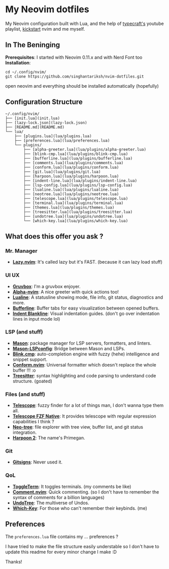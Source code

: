 # My Neovim dotfiles

My Neovim configuration built with Lua, and the help of [typecraft's](https://youtube.com/playlist?list=PLsz00TDipIffreIaUNk64KxTIkQaGguqn&si=lKSghpiI4RgrFCxg) youtube playlist, [kickstart](https://github.com/nvim-lua/kickstart.nvim) nvim and me myself.

## In The Beninging

**Prerequisites**: I started with Neovim 0.11.x and with Nerd Font too
**Installation**:

```
cd ~/.config/nvim/
git clone https://github.com/singhantariksh/nvim-dotfiles.git
```

open neovim and everything should be installed automatically (hopefully)

## Configuration Structure

```
~/.config/nvim/
├── [init.lua](init.lua)
├── [lazy-lock.json](lazy-lock.json)
├── [README.md](README.md)
└── lua/
    ├── [plugins.lua](lua/plugins.lua)
    ├── [preferences.lua](lua/preferences.lua)
    └── plugins/
        ├── [alpha-greeter.lua](lua/plugins/alpha-greeter.lua)
        ├── [blink-cmp.lua](lua/plugins/blink-cmp.lua)
        ├── [bufferline.lua](lua/plugins/bufferline.lua)
        ├── [comments.lua](lua/plugins/comments.lua)
        ├── [conform.lua](lua/plugins/conform.lua)
        ├── [git.lua](lua/plugins/git.lua)
        ├── [harpoon.lua](lua/plugins/harpoon.lua)
        ├── [indent-line.lua](lua/plugins/indent-line.lua)
        ├── [lsp-config.lua](lua/plugins/lsp-config.lua)
        ├── [lualine.lua](lua/plugins/lualine.lua)
        ├── [neotree.lua](lua/plugins/neotree.lua)
        ├── [telescope.lua](lua/plugins/telescope.lua)
        ├── [terminal.lua](lua/plugins/terminal.lua)
        ├── [themes.lua](lua/plugins/themes.lua)
        ├── [treesitter.lua](lua/plugins/treesitter.lua)
        ├── [undotree.lua](lua/plugins/undotree.lua)
        └── [which-key.lua](lua/plugins/which-key.lua)
```

## What does this offer you ask ?

### Mr. Manager

- **[Lazy.nvim](https://github.com/folke/lazy.nvim)**: It's called lazy but it's FAST. (because it can lazy load stuff)

### UI UX

- **[Gruvbox](https://github.com/sainnhe/gruvbox-material)**: I'm a gruvbox enjoyer.
- **[Alpha-nvim](https://github.com/goolord/alpha-nvim)**: A nice greeter with quick actions too!
- **[Lualine](https://github.com/nvim-lualine/lualine.nvim)**: A statusline showing mode, file info, git status, diagnostics and more.
- **[Bufferline](https://github.com/akinsho/bufferline.nvim)**: Buffer tabs for easy visualization between opened buffers.
- **[Indent Blankline](https://github.com/lukas-reineke/indent-blankline.nvim)**: Visual indentation guides. (don't go over indentation lines in input mode lol)

### LSP (and stuff)

- **[Mason](https://github.com/mason-org/mason.nvim)**: package manager for LSP servers, formatters, and linters.
- **[Mason-LSPconfig](https://github.com/mason-org/mason-lspconfig.nvim)**: Bridge between Mason and LSPs.
- **[Blink.cmp](https://github.com/saghen/blink.cmp)**: auto-completion engine with fuzzy (hehe) intelligence and snippet support.
- **[Conform.nvim](https://github.com/stevearc/conform.nvim)**: Universal formatter which doesn't replace the whole buffer !!! :o
- **[Treesitter](https://github.com/nvim-treesitter/nvim-treesitter)**: syntax highlighting and code parsing to understand code structure. (goated)

### Files (and stuff)

- **[Telescope](https://github.com/nvim-telescope/telescope.nvim)**: fuzzy finder for a lot of things man, I don't wanna type them all.
- **[Telescope FZF Native](https://github.com/nvim-telescope/telescope-fzf-native.nvim)**: It provides telescope with regular expression capabilities I think ?
- **[Neo-tree](https://github.com/nvim-neo-tree/neo-tree.nvim)**: file explorer with tree view, buffer list, and git status integration.
- **[Harpoon 2](https://github.com/ThePrimeagen/harpoon)**: The name's Primegan.

### Git

- **[Gitsigns](https://github.com/lewis6991/gitsigns.nvim)**: Never used it.

### QoL

- **[ToggleTerm](https://github.com/akinsho/toggleterm.nvim)**: It toggles terminals. (my comments be like)
- **[Comment.nvim](https://github.com/numToStr/Comment.nvim)**: Quick commenting. (so I don't have to remember the syntax of comments for a billion languages)
- **[UndoTree](https://github.com/mbbill/undotree)**: The multiverse of Undos.
- **[Which-Key](https://github.com/folke/which-key.nvim)**: For those who can't remember their keybinds. (me)

## Preferences

The `preferences.lua` file contains my ... preferences ?

I have tried to make the file structure easily understable so I don't have to update this readme for every minor change I make :D

Thanks!
